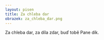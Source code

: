 ```yaml
---
layout: pisen
title: Za chleba dar
obrazek: za_chleba_dar.png
---
```


Za chleba dar, za díla zdar, buď tobě Pane dík.
